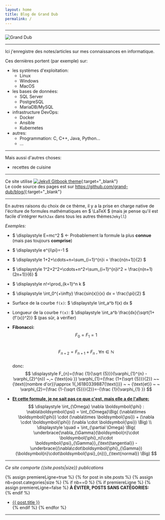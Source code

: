 ```yaml
---
layout: home
title: Blog de Grand Dub
permalink: /
---
```


---

![Grand Dub]({{site.baseurl}}/assets/images/gd-logo-fontmeme-com.png#center)

---

Ici j'enregistre des notes/articles sur mes connaissances en informatique.  

Ces dernières portent (par exemple) sur:
- les systèmes d'exploitation:
  - Linux
  - Windows
  - MacOS
- les bases de données:
  - SQL Server
  - PostgreSQL
  - MariaDB/MySQL
- infrastructure DevOps:
  - Docker
  - Ansible
  - Kubernetes
- autres:
  - Programmation: C, C++, Java, Python...
  - ...


---

Mais aussi d'autres choses:
- recettes de cuisine

---
Ce site utilise [![Jekyll Gitbook theme](https://img.shields.io/badge/featured%20on-JekyllThemes-red.svg)](https://github.com/sighingnow/jekyll-gitbook){:target="_blank"}  
Le code source des pages est sur <https://github.com/grand-dub/blog/>{:target="_blank"} 

---

En autres raisons du choix de ce thème, il y a la prise en charge native de l'écriture de formules mathématiques en $ \LaTeX $ (mais je pense qu'il est facile d'intégrer `MathJax` dans tous les autres thèmes`Jekyll`)   

*Exemples:*
- $ \displaystyle E=mc^2 $ &#8592;  Probablement la formule la plus **connue** (mais pas toujours **comprise**)  
- $ \displaystyle e^{i\pi}=-1 $
- $ \displaystyle 1+2+\cdots+n=\sum_{i=1}^{n}i = \frac{n(n+1)}{2} $
- $ \displaystyle 1^2+2^2+\cdots+n^2=\sum_{i=1}^{n}i^2 = \frac{n(n+1)(2n+1)}{6} $
- $ \displaystyle n!=\prod_{k=1}^n k $
- $ \displaystyle \int_0^{+\infty} \frac{sin(x)}{x} dx = \frac{\pi}{2} $
- Surface de la courbe `f(x)`: $ \displaystyle \int_a^b f(x) dx $
- Longueur de la courbe `f(x)`: $ \displaystyle \int_a^b \frac{dx}{\sqrt{1+{f'(x)}^2}} $ (pas sûr, à vérifier)  
- **Fibonacci:**  
$$
\displaystyle
F{_0}=F{_1}=1  
$$  
$$  
\displaystyle
F{_{n+2}}=F{_{n+1}}+F{_{n}} ~,~ \forall n \in \mathbb{N} 
$$  
donc: $$
\displaystyle
F_{n}={\frac {1}{\sqrt {5}}}(\varphi_{1}^{n} - \varphi_{2}^{n}) ~,~ {\text{où }} \varphi_{1}={\frac {1+{\sqrt {5}}}{2}}  ~~ {\text{(nombre d'or}}\approx 1{,}6180339887{\text{)}} ~ ~ {\text{et}} ~ ~ \varphi_{2}={\frac {1-{\sqrt {5}}}{2}}=-{\frac {1}{\varphi_{1} }}
$$  

- **<u>Et cette formule, je ne sait pas ce que c'est, mais elle a de l'allure:</u>**    
$$ \displaystyle
\int_{\Omega}  \nabla \boldsymbol{\phi} : \nabla\boldsymbol{\psi} = 
\int_{\Omega}\Big( (\nabla\times \boldsymbol{\phi}) \cdot (\nabla\times \boldsymbol{\psi}) + (\nabla 
\cdot 
\boldsymbol{\phi}) (\nabla \cdot \boldsymbol{\psi}) \Big)
\\
\displaystyle
\quad + \int_{\partial \Omega} 
\Big( \underbrace{\nabla_{\Gamma}(\boldsymbol{n}\cdot \boldsymbol{\phi}_n)\cdot 
\boldsymbol{\psi}_{\Gamma}}_{\text{tangential}} - 
\underbrace{(\nabla\cdot\boldsymbol{\phi}_{\Gamma})(\boldsymbol{n}\cdot\boldsymbol{\psi}_{n})}_{\text{normal}}
\Big) $$ 

---

*Ce site comporte {{site.posts|size}} publications*

{% assign premiereLigne=true %}
{% for post in site.posts %}
  {% assign nb=post.categories|size %}
  {% if nb==0 %}
    {% if premiereLigne %}
      {% assign premiereLigne=false %}
**À ÉVITER, POSTS SANS CATÉGORIES:**  
    {% endif %}
- [{{ post.title }}]({{site.baseurl}}{{post.url}})  
  {% endif %}
{% endfor %}

---
